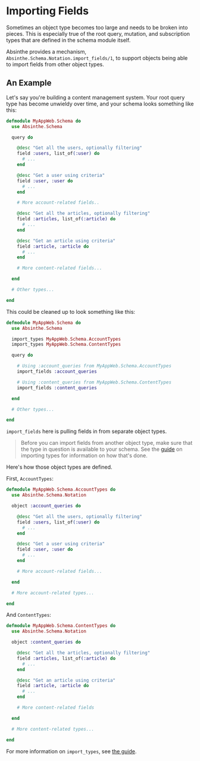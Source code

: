 # Importing Fields

Sometimes an object type becomes too large and needs to be broken into
pieces. This is especially true of the root query, mutation, and
subscription types that are defined in the schema module itself.

Absinthe provides a mechanism,
`Absinthe.Schema.Notation.import_fields/1`, to support objects being
able to import fields from other object types.

## An Example

Let's say you're building a content management system. Your root query
type has become unwieldy over time, and your schema looks something
like this:

``` elixir
defmodule MyAppWeb.Schema do
  use Absinthe.Schema

  query do

    @desc "Get all the users, optionally filtering"
    field :users, list_of(:user) do
      # ...
    end

    @desc "Get a user using criteria"
    field :user, :user do
      # ...
    end

    # More account-related fields..

    @desc "Get all the articles, optionally filtering"
    field :articles, list_of(:article) do
      # ...
    end

    @desc "Get an article using criteria"
    field :article, :article do
      # ...
    end

    # More content-related fields...

  end

  # Other types...

end
```

This could be cleaned up to look something like this:

``` elixir
defmodule MyAppWeb.Schema do
  use Absinthe.Schema

  import_types MyAppWeb.Schema.AccountTypes
  import_types MyAppWeb.Schema.ContentTypes

  query do

    # Using :account_queries from MyAppWeb.Schema.AccountTypes
    import_fields :account_queries

    # Using :content_queries from MyAppWeb.Schema.ContentTypes
    import_fields :content_queries

  end

  # Other types...

end
```

`import_fields` here is pulling fields in from separate object types.

> Before you can import fields from another object type, make sure
> that the type in question is available to your schema. See
> the [guide](importing-types.md) on importing types for information
> on how that's done.

Here's how those object types are defined.

First, `AccountTypes`:

``` elixir
defmodule MyAppWeb.Schema.AccountTypes do
  use Absinthe.Schema.Notation

  object :account_queries do

    @desc "Get all the users, optionally filtering"
    field :users, list_of(:user) do
      # ...
    end

    @desc "Get a user using criteria"
    field :user, :user do
      # ...
    end

    # More account-related fields...

  end

  # More account-related types...

end
```

And `ContentTypes`:

``` elixir
defmodule MyAppWeb.Schema.ContentTypes do
  use Absinthe.Schema.Notation

  object :content_queries do

    @desc "Get all the articles, optionally filtering"
    field :articles, list_of(:article) do
      # ...
    end

    @desc "Get an article using criteria"
    field :article, :article do
      # ...
    end

    # More content-related fields

  end

  # More content-related types...

end
```

For more information on `import_types`, see [the guide](importing-types.md).
